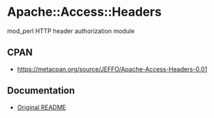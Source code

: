 
# Apache::Access::Headers

mod_perl HTTP header authorization module

## CPAN

- https://metacpan.org/source/JEFFO/Apache-Access-Headers-0.01

## Documentation

- [Original README](README.txt)

